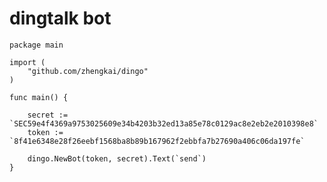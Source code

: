 # dingtalk bot

    package main
    
    import (
    	"github.com/zhengkai/dingo"
    )
    
    func main() {
    
    	secret := `SEC59e4f4369a9753025609e34b4203b32ed13a85e78c0129ac8e2eb2e2010398e8`
    	token := `8f41e6348e28f26eebf1568ba8b89b167962f2ebbfa7b27690a406c06da197fe`
    
    	dingo.NewBot(token, secret).Text(`send`)
    }
